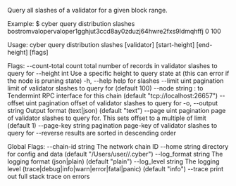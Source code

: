 Query all slashes of a validator for a given block range.

Example:
$ cyber query distribution slashes bostromvalopervaloper1gghjut3ccd8ay0zduzj64hwre2fxs9ldmqhffj 0 100

Usage:
  cyber query distribution slashes [validator] [start-height] [end-height] [flags]

Flags:
      --count-total       count total number of records in validator slashes to query for
      --height int        Use a specific height to query state at (this can error if the node is pruning state)
  -h, --help              help for slashes
      --limit uint        pagination limit of validator slashes to query for (default 100)
      --node string       <host>:<port> to Tendermint RPC interface for this chain (default "tcp://localhost:26657")
      --offset uint       pagination offset of validator slashes to query for
  -o, --output string     Output format (text|json) (default "text")
      --page uint         pagination page of validator slashes to query for. This sets offset to a multiple of limit (default 1)
      --page-key string   pagination page-key of validator slashes to query for
      --reverse           results are sorted in descending order

Global Flags:
      --chain-id string     The network chain ID
      --home string         directory for config and data (default "/Users/user//.cyber")
      --log_format string   The logging format (json|plain) (default "plain")
      --log_level string    The logging level (trace|debug|info|warn|error|fatal|panic) (default "info")
      --trace               print out full stack trace on errors
